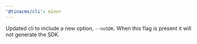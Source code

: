 ```yaml
---
'@tinacms/cli': minor
---
```


Updated cli to include a new option, `--noSDK`. When this flag is present it will not generate the SDK.
